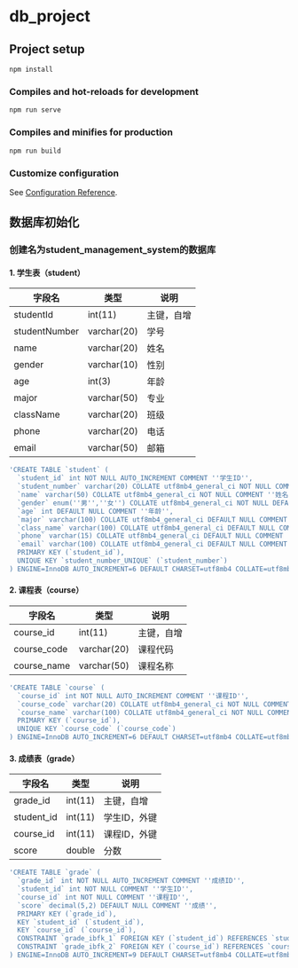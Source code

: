 # db_project

## Project setup
```
npm install
```

### Compiles and hot-reloads for development
```
npm run serve
```

### Compiles and minifies for production
```
npm run build
```

### Customize configuration
See [Configuration Reference](https://cli.vuejs.org/config/).

## 数据库初始化

### 创建名为student_management_system的数据库
#### 1. 学生表（student）

| 字段名         | 类型         | 说明     |
| -------------- | ------------ | -------- |
| studentId      | int(11)      | 主键，自增 |
| studentNumber  | varchar(20)  | 学号     |
| name           | varchar(20)  | 姓名     |
| gender         | varchar(10)  | 性别     |
| age            | int(3)       | 年龄     |
| major          | varchar(50)  | 专业     |
| className      | varchar(20)  | 班级     |
| phone          | varchar(20)  | 电话     |
| email          | varchar(50)  | 邮箱     |
```sql
'CREATE TABLE `student` (
  `student_id` int NOT NULL AUTO_INCREMENT COMMENT ''学生ID'',
  `student_number` varchar(20) COLLATE utf8mb4_general_ci NOT NULL COMMENT ''学号'',
  `name` varchar(50) COLLATE utf8mb4_general_ci NOT NULL COMMENT ''姓名'',
  `gender` enum(''男'',''女'') COLLATE utf8mb4_general_ci NOT NULL DEFAULT ''男'' COMMENT ''性别'',
  `age` int DEFAULT NULL COMMENT ''年龄'',
  `major` varchar(100) COLLATE utf8mb4_general_ci DEFAULT NULL COMMENT ''专业'',
  `class_name` varchar(100) COLLATE utf8mb4_general_ci DEFAULT NULL COMMENT ''班级'',
  `phone` varchar(15) COLLATE utf8mb4_general_ci DEFAULT NULL COMMENT ''联系电话'',
  `email` varchar(100) COLLATE utf8mb4_general_ci DEFAULT NULL COMMENT ''邮箱'',
  PRIMARY KEY (`student_id`),
  UNIQUE KEY `student_number_UNIQUE` (`student_number`)
) ENGINE=InnoDB AUTO_INCREMENT=6 DEFAULT CHARSET=utf8mb4 COLLATE=utf8mb4_general_ci COMMENT=''学生信息表'''
```
#### 2. 课程表（course）


| 字段名      | 类型         | 说明     |
| ----------- | ------------ | -------- |
| course_id   | int(11)      | 主键，自增 |
| course_code | varchar(20)  | 课程代码 |
| course_name | varchar(50)  | 课程名称 |

```sql
'CREATE TABLE `course` (
  `course_id` int NOT NULL AUTO_INCREMENT COMMENT ''课程ID'',
  `course_code` varchar(20) COLLATE utf8mb4_general_ci NOT NULL COMMENT ''课程代码'',
  `course_name` varchar(100) COLLATE utf8mb4_general_ci NOT NULL COMMENT ''课程名称'',
  PRIMARY KEY (`course_id`),
  UNIQUE KEY `course_code` (`course_code`)
) ENGINE=InnoDB AUTO_INCREMENT=6 DEFAULT CHARSET=utf8mb4 COLLATE=utf8mb4_general_ci COMMENT=''课程信息表'''
```
#### 3. 成绩表（grade）

| 字段名        | 类型      | 说明      |
| ---------- | ------- | ------- |
| grade_id   | int(11) | 主键，自增   |
| student_id | int(11) | 学生ID，外键 |
| course_id  | int(11) | 课程ID，外键 |
| score      | double  | 分数      |
```sql
'CREATE TABLE `grade` (
  `grade_id` int NOT NULL AUTO_INCREMENT COMMENT ''成绩ID'',
  `student_id` int NOT NULL COMMENT ''学生ID'',
  `course_id` int NOT NULL COMMENT ''课程ID'',
  `score` decimal(5,2) DEFAULT NULL COMMENT ''成绩'',
  PRIMARY KEY (`grade_id`),
  KEY `student_id` (`student_id`),
  KEY `course_id` (`course_id`),
  CONSTRAINT `grade_ibfk_1` FOREIGN KEY (`student_id`) REFERENCES `student` (`student_id`) ON DELETE CASCADE,
  CONSTRAINT `grade_ibfk_2` FOREIGN KEY (`course_id`) REFERENCES `course` (`course_id`) ON DELETE CASCADE
) ENGINE=InnoDB AUTO_INCREMENT=9 DEFAULT CHARSET=utf8mb4 COLLATE=utf8mb4_general_ci COMMENT=''学生成绩表'''

